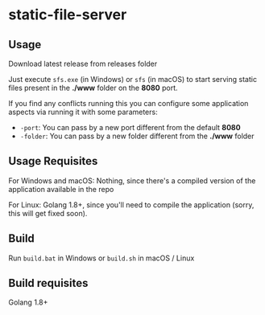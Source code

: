 # static-file-server

## Usage

Download latest release from releases folder

Just execute `sfs.exe` (in Windows) or `sfs` (in macOS) to start serving static files present in the **./www** folder on the **8080** port.

If you find any conflicts running this you can configure some application aspects via running it with some parameters:

* `-port`: You can pass by a new port different from the default **8080**
* `-folder`: You can pass by a new folder different from the **./www** folder

## Usage Requisites

For Windows and macOS:
Nothing, since there's a compiled version of the application available in the repo

For Linux:
Golang 1.8+, since you'll need to compile the application (sorry, this will get fixed soon).

## Build

Run `build.bat` in Windows or `build.sh` in macOS / Linux

## Build requisites

Golang 1.8+